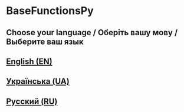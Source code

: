 # BaseFunctionsPy

## Choose your language / Оберіть вашу мову / Выберите ваш язык

## [English (EN)](https://github.com/s0urcedev/BaseFunctionsPy/tree/main/EN)

## [Українська (UA)](https://github.com/s0urcedev/BaseFunctionsPy/tree/main/UA)

## [Русский (RU)](https://github.com/s0urcedev/BaseFunctionsPy/tree/main/RU)
